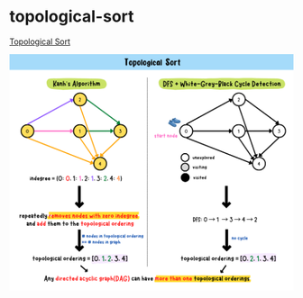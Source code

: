 # topological-sort
[Topological Sort]()

![topological-sort-summary-card](https://github.com/ClaireLee22/topological-sort/blob/main/images/Topological%20sort.png)
